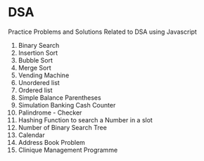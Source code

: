 # DSA

Practice Problems and Solutions Related to DSA using Javascript

1.  Binary Search
2. Insertion Sort
3. Bubble Sort
4. Merge Sort
5. Vending Machine
6. Unordered list
7. Ordered list
8. Simple Balance Parentheses
9. Simulation Banking Cash Counter
10. Palindrome - Checker
11. Hashing Function to search a Number in a slot
12. Number of Binary Search Tree
13. Calendar
14. Address Book Problem
15. Clinique Management Programme
